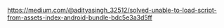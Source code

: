 
https://medium.com/@adityasingh_32512/solved-unable-to-load-script-from-assets-index-android-bundle-bdc5e3a3d5ff
